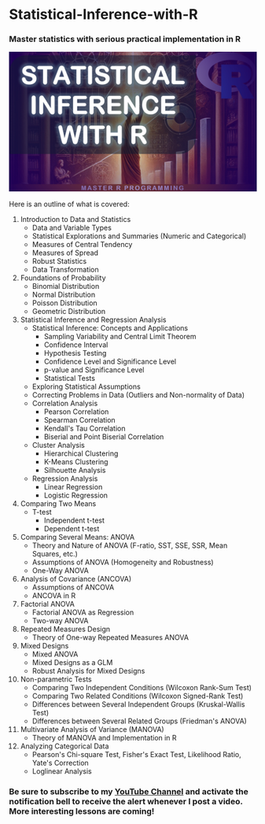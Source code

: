 # Statistical-Inference-with-R
### Master statistics with serious practical implementation in R

![Stat Inference](https://github.com/elijah-appiah/Statistical-Inference-with-R/blob/main/stat%20inference%20cover%20image.png)

Here is an outline of what is covered:

1. Introduction to Data and Statistics
   - Data and Variable Types
   - Statistical Explorations and Summaries (Numeric and Categorical)
   - Measures of Central Tendency
   - Measures of Spread
   - Robust Statistics
   - Data Transformation	
2. Foundations of Probability
   - Binomial Distribution
   - Normal Distribution
   - Poisson Distribution
   - Geometric Distribution
3. Statistical Inference and Regression Analysis
   - Statistical Inference: Concepts and Applications
     - Sampling Variability and Central Limit Theorem
     - Confidence Interval
     - Hypothesis Testing
     - Confidence Level and Significance Level
     - p-value and Significance Level
     - Statistical Tests
   - Exploring Statistical Assumptions
   - Correcting Problems in Data (Outliers and Non-normality of Data)
   - Correlation Analysis
     - Pearson Correlation
     - Spearman Correlation
     - Kendall's Tau Correlation
     - Biserial and Point Biserial Correlation
   - Cluster Analysis
     - Hierarchical Clustering
     - K-Means Clustering
     - Silhouette Analysis
   - Regression Analysis
     - Linear Regression
     - Logistic Regression
4. Comparing Two Means
   - T-test
     - Independent t-test
     - Dependent t-test	
5. Comparing Several Means: ANOVA
   - Theory and Nature of ANOVA (F-ratio, SST, SSE, SSR, Mean Squares, etc.)
   - Assumptions of ANOVA (Homogeneity and Robustness)
   - One-Way ANOVA	
6. Analysis of Covariance (ANCOVA)
   - Assumptions of ANCOVA
   - ANCOVA in R	
7. Factorial ANOVA
   - Factorial ANOVA as Regression
   - Two-way ANOVA	
8. Repeated Measures Design
   - Theory of One-way Repeated Measures ANOVA	
9. Mixed Designs
    - Mixed ANOVA
    - Mixed Designs as a GLM
    - Robust Analysis for Mixed Designs	
10. Non-parametric Tests
    - Comparing Two Independent Conditions (Wilcoxon Rank-Sum Test)
    - Comparing Two Related Conditions (Wilcoxon Signed-Rank Test)
    - Differences between Several Independent Groups (Kruskal-Wallis Test)
    - Differences between Several Related Groups (Friedman's ANOVA)	
11. Multivariate Analysis of Variance (MANOVA)
    - Theory of MANOVA and Implementation in R
12. Analyzing Categorical Data
    - Pearson's Chi-square Test, Fisher's Exact Test, Likelihood Ratio, Yate's Correction
    - Loglinear Analysis

### Be sure to subscribe to my [YouTube Channel](https://www.youtube.com/c/@ElijahAppiah) and activate the notification bell to receive the alert whenever I post a video. More interesting lessons are coming!
